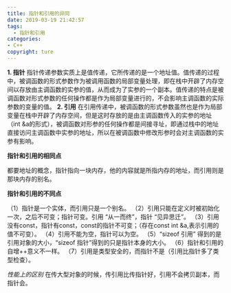 ```yaml
---
title: 指针和引用的异同
date: 2019-03-19 21:42:57
tags:
  - 指针和引用
categories: 
- C++
copyright: ture
---
```

 **1. 指针**
		指针传递参数实质上是值传递，它所传递的是一个地址值。值传递的过程中，被调函数的形式参数作为被调用函数的局部变量处理，即在栈中开辟了内存空间以存放由主调函数的实参的值，从而成为了实参的一个副本。值传递的特点是被调函数对形式参数的任何操作都是作为局部变量进行的，不会影响主调函数的实际参数的变量的值。
 **2. 引用**
		在引用传递中，被调函数的形式参数虽然也是作为局部变量在栈中开辟了内存空间，但是这时存放的是由主调函数传入的实参的地址（int &a的形式），被调函数对形参的任何操作都是间接寻址，即通过栈中的地址直接访问主调函数中实参的地址，所以在被调函数中修改形参时会对主调函数的实参有影响。

**指针和引用的相同点**

都要地址的概念，指针指向一块内存，他的内容就是所指内存的地址，而引用则是那块内存的别名。

**指针和引用的不同点**

（1）指针是一个实体，而引用只是一个别名。
（2）引用只能在定义时被初始化一次，之后不可变；指针可变。引用 “从一而终”，指针 “见异思迁”。
（3）引用没有const，指针有const，const的指针不可变；（存在const int &a,表示引用的值不可变）。
（4）引用不能为空，指针可以为空。
（5）“sizeof  引用” 得到的是引用对象的大小，“sizeof  指针”得到的只是指针本身的大小。
（6）指针和引用的自增++意义不一样。
（7）引用是类型安全的，而指针不是（引用比指针多了类型检查）。

*性能上的区别*
	在传大型对象的时候，传引用比传指针好，引用不会拷贝副本，而指针会。